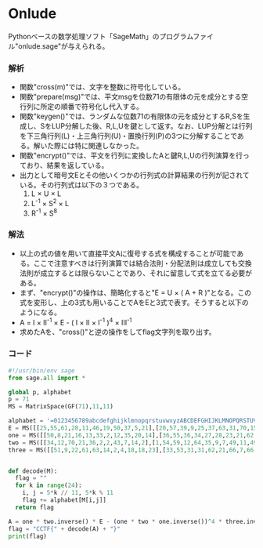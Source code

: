 # Onlude
Pythonベースの数学処理ソフト「SageMath」のプログラムファイル"onlude.sage"が与えられる。
### 解析
- 関数"cross(m)"では、文字を整数に符号化している。
- 関数"prepare(msg)"では、平文msgを位数71の有限体の元を成分とする空行列に所定の順番で符号化し代入する。
- 関数"keygen()"では、ランダムな位数71の有限体の元を成分とするR,Sを生成し、SをLUP分解した後、R,L,Uを鍵として返す。なお、LUP分解とは行列を下三角行列(L)・上三角行列(U)・置換行列(P)の3つに分解することである。解いた際には特に関連しなかった。
- 関数"encrypt()"では、平文を行列に変換したAと鍵R,L,Uの行列演算を行っており、結果を返している。
- 出力として暗号文Eとその他いくつかの行列式の計算結果の行列が記されている。その行列式は以下の３つである。
  1. L × U × L
  2. L<sup>-1</sup> × S<sup>2</sup> × L
  3. R<sup>-1</sup> × S<sup>8</sup>

### 解法
- 以上の式の値を用いて直接平文Aに復号する式を構成することが可能である。ここで注意すべきは行列演算では結合法則・分配法則は成立しても交換法則が成立するとは限らないことであり、それに留意して式を立てる必要がある。
- まず、"encrypt()"の操作は、簡略化すると"E = U × ( A + R )"となる。この式を変形し、上の3式も用いることでAをEと3式で表す。そうすると以下のようになる。
- A = Ⅰ × Ⅱ<sup>-1</sup> × E - ( Ⅰ × Ⅱ × Ⅰ<sup>-1</sup> )<sup>4</sup> × Ⅲ<sup>-1</sup>
- 求めたAを、"cross()"と逆の操作をしてflag文字列を取り出す。
### コード
```python
#!/usr/bin/env sage
from sage.all import *

global p, alphabet
p = 71
MS = MatrixSpace(GF(71),11,11)

alphabet = '=0123456789abcdefghijklmnopqrstuvwxyzABCDEFGHIJKLMNOPQRSTUVWXYZ$!?_{}<>'
E = MS([[25,55,61,28,11,46,19,50,37,5,21],[20,57,39,9,25,37,63,31,70,15,47],[56,31,1,1,50,67,38,14,42,46,14],[42,54,38,22,19,55,7,18,45,53,39],[55,26,42,15,48,6,24,4,17,60,64],[1,38,50,10,19,57,26,48,6,4,14],[13,4,38,54,23,34,54,42,15,56,29],[26,66,8,48,6,70,44,8,67,68,65],[56,67,49,61,18,34,53,21,7,48,32],[15,70,10,34,1,57,70,27,12,33,46],[25,29,20,21,30,55,63,49,11,36,7]])
one = MS([[50,8,21,16,13,33,2,12,35,20,14],[36,55,36,34,27,28,23,21,62,17,8],[56,26,49,39,43,30,35,46,0,58,43],[11,25,25,35,29,0,22,38,53,51,58],[34,14,69,68,5,32,27,4,27,62,15],[46,49,36,42,26,12,28,60,54,66,23],[69,55,30,65,56,13,14,36,26,46,48],[25,48,16,20,34,57,64,62,61,25,62],[68,39,11,40,25,11,7,40,24,43,65],[54,20,40,59,52,60,37,14,32,44,4],[45,20,7,26,45,45,50,17,41,59,50]])
two = MS([[34,12,70,21,36,2,2,43,7,14,2],[1,54,59,12,64,35,9,7,49,11,49],[69,14,10,19,16,27,11,9,26,10,45],[70,17,41,13,35,58,19,29,70,5,30],[68,69,67,37,63,69,15,64,66,28,26],[18,29,64,38,63,67,15,27,64,6,26],[0,12,40,41,48,30,46,52,39,48,58],[22,3,28,35,55,30,15,17,22,49,55],[50,55,55,61,45,23,24,32,10,59,69],[27,21,68,56,67,49,64,53,42,46,14],[42,66,16,29,42,42,23,49,43,3,23]])
three = MS([[51,9,22,61,63,14,2,4,18,18,23],[33,53,31,31,62,21,66,7,66,68,7],[59,19,32,21,13,34,16,43,49,25,7],[44,37,4,29,70,50,46,39,55,4,65],[29,63,29,43,47,28,40,33,0,62,8],[45,62,36,68,10,66,26,48,10,6,61],[43,30,25,18,23,38,61,0,52,46,35],[3,40,6,45,20,55,35,67,25,14,63],[15,30,61,66,25,33,14,20,60,50,50],[29,15,53,22,55,64,69,56,44,40,8],[28,40,69,60,28,41,9,14,29,4,29]])


def decode(M):
  flag = ""
  for k in range(24):
    i, j = 5*k // 11, 5*k % 11
    flag += alphabet[M[i,j]]
  return flag

A = one * two.inverse() * E - (one * two * one.inverse())^4 * three.inverse()
flag = "CCTF{" + decode(A) + "}"
print(flag)
```

